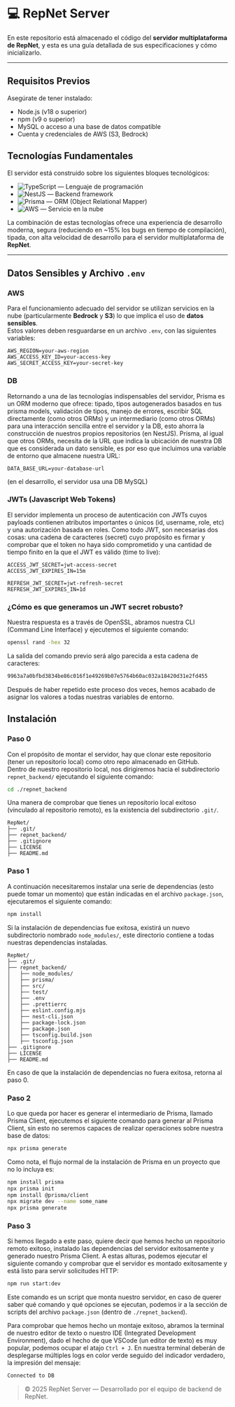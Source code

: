 # 💻 RepNet Server

En este repositorio está almacenado el código del **servidor multiplataforma de RepNet**, y esta es una guía detallada de sus especificaciones y cómo inicializarlo.

---
## Requisitos Previos
Asegúrate de tener instalado:
- Node.js (v18 o superior)
- npm (v9 o superior)
- MySQL o acceso a una base de datos compatible
- Cuenta y credenciales de AWS (S3, Bedrock)

## Tecnologías Fundamentales

El servidor está construido sobre los siguientes bloques tecnológicos:

- ![TypeScript](https://img.shields.io/badge/TypeScript-3178C6?logo=typescript&logoColor=white) — Lenguaje de programación  
- ![NestJS](https://img.shields.io/badge/NestJS-E0234E?logo=nestjs&logoColor=white) — Backend framework  
- ![Prisma](https://img.shields.io/badge/Prisma-2D3748?logo=prisma&logoColor=white) — ORM (Object Relational Mapper)  
- ![AWS](https://img.shields.io/badge/AWS-232F3E?logo=amazonaws&logoColor=white) — Servicio en la nube  

La combinación de estas tecnologías ofrece una experiencia de desarrollo moderna, segura (reduciendo en ~15% los bugs en tiempo de compilación), tipada, con alta velocidad de desarrollo para el servidor multiplataforma de **RepNet**.

---

## Datos Sensibles y Archivo `.env`

### AWS

Para el funcionamiento adecuado del servidor se utilizan servicios en la nube (particularmente **Bedrock** y **S3**) lo que implica el uso de **datos sensibles**.  
Estos valores deben resguardarse en un archivo `.env`, con las siguientes variables:

```env
AWS_REGION=your-aws-region
AWS_ACCESS_KEY_ID=your-access-key
AWS_SECRET_ACCESS_KEY=your-secret-key
```

### DB

Retornando a una de las tecnologías indispensables del servidor, Prisma es un ORM moderno que ofrece: tipado, tipos autogenerados basados en tus prisma models, validación de tipos, manejo de errores, escribir SQL directamente (como otros ORMs) y un intermediario (como otros ORMs) para una interacción sencilla entre el servidor y la DB, esto ahorra la construcción de nuestros propios repositorios (en NestJS). Prisma, al igual que otros ORMs, necesita de la URL que indica la ubicación de nuestra DB que es considerada un dato sensible, es por eso que incluimos una variable de entorno que almacene nuestra URL:

```env
DATA_BASE_URL=your-database-url
```
(en el desarrollo, el servidor usa una DB MySQL)

### JWTs (Javascript Web Tokens)

El servidor implementa un proceso de autenticación con JWTs cuyos payloads contienen atributos importantes o únicos (id, username, role, etc) y una autorización basada en roles. Como todo JWT, son necesarias dos cosas: una cadena de caracteres (secret) cuyo propósito es firmar y comprobar que el token no haya sido comprometido y una cantidad de tiempo finito en la que el JWT es válido (time to live):

```env
ACCESS_JWT_SECRET=jwt-access-secret
ACCESS_JWT_EXPIRES_IN=15m

REFRESH_JWT_SECRET=jwt-refresh-secret
REFRESH_JWT_EXPIRES_IN=1d
```

### ¿Cómo es que generamos un JWT secret robusto?

Nuestra respuesta es a través de OpenSSL, abramos nuestra CLI (Command Line Interface) y ejecutemos el siguiente comando:

```bash
openssl rand -hex 32
```
La salida del comando previo será algo parecida a esta cadena de caracteres:

```bash
9963a7a0bfbd3834be86c016f1e49269b07e5764b60ac032a18420d31e2fd455
```

Después de haber repetido este proceso dos veces, hemos acabado de asignar los valores a todas nuestras variables de entorno.

## Instalación

### Paso 0

Con el propósito de montar el servidor, hay que clonar este repositorio (tener un repositorio local) como otro repo almacenado en GitHub.  
Dentro de nuestro repositorio local, nos dirigiremos hacia el subdirectorio `repnet_backend/` ejecutando el siguiente comando:

```bash
cd ./repnet_backend
```

Una manera de comprobar que tienes un repositorio local exitoso (vinculado al repositorio remoto), es la existencia del subdirectorio `.git/`.

```plaintext
RepNet/
├── .git/
├── repnet_backend/
├── .gitignore
├── LICENSE
├── README.md
```

### Paso 1

A continuación necesitaremos instalar una serie de dependencias (esto puede tomar un momento) que están indicadas en el archivo `package.json`, ejecutaremos el siguiente comando:

```bash
npm install
```

Si la instalación de dependencias fue exitosa, existirá un nuevo subdirectorio nombrado `node_modules/`, este directorio contiene a todas nuestras dependencias instaladas.

```plaintext
RepNet/
├── .git/
├── repnet_backend/
│   ├── node_modules/
│   ├── prisma/
│   ├── src/
│   ├── test/
│   ├── .env
│   ├── .prettierrc
│   ├── eslint.config.mjs
│   ├── nest-cli.json
│   ├── package-lock.json
│   ├── package.json
│   ├── tsconfig.build.json
│   ├── tsconfig.json
├── .gitignore
├── LICENSE
├── README.md
```

En caso de que la instalación de dependencias no fuera exitosa, retorna al paso 0.

### Paso 2

Lo que queda por hacer es generar el intermediario de Prisma, llamado Prisma Client, ejecutemos el siguiente comando para generar al Prisma Client, sin esto no seremos capaces de realizar operaciones sobre nuestra base de datos:

```bash
npx prisma generate
```

Como nota, el flujo normal de la instalación de Prisma en un proyecto que no lo incluya es:

```bash
npm install prisma
npx prisma init
npm install @prisma/client
npx migrate dev --name some_name
npx prisma generate
```

### Paso 3

Si hemos llegado a este paso, quiere decir que hemos hecho un repositorio remoto exitoso, instalado las dependencias del servidor exitosamente y generado nuestro Prisma Client.
A estas alturas, podemos ejecutar el siguiente comando y comprobar que el servidor es montado exitosamente y está listo para servir solicitudes HTTP:

```bash
npm run start:dev
```

Este comando es un script que monta nuestro servidor, en caso de querer saber qué comando y qué opciones se ejecutan, podemos ir a la sección de scripts del archivo `package.json` (dentro de `./repnet_backend`).

Para comprobar que hemos hecho un montaje exitoso, abramos la terminal de nuestro editor de texto o nuestro IDE (Integrated Development Environment), dado el hecho de que VSCode (un editor de texto) es muy popular, podemos ocupar el atajo `Ctrl + J`.
En nuestra terminal deberán de desplegarse múltiples logs en color verde seguido del indicador verdadero, la impresión del mensaje:

```bash
Connected to DB
```

> © 2025 RepNet Server — Desarrollado por el equipo de backend de RepNet.
